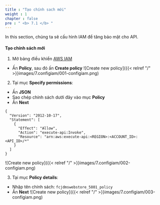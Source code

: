 ```yaml
---
title : "Tạo chính sach mới"
weight : 1
chapter : false
pre : " <b> 7.1 </b> "
---
```


In this section, chúng ta sẽ cấu hình IAM để tăng bảo mật cho API.

#### Tạo chính sách mới
1. Mở bảng điều khiển [AWS IAM](https://console.aws.amazon.com/iam) 
 + Ấn **Policy**, sau đó ấn **Create policy**
![Create new policy]({{< relref "/" >}}images/7.configiam/001-configiam.png)

2. Tại mục **Specify permissions**:
 + Ấn **JSON**
 + Sao chép chính sách dưới đây vào mục **Policy**
 + Ấn **Next**
```
{
  "Version": "2012-10-17",
  "Statement": [
    {
      "Effect": "Allow",
      "Action": "execute-api:Invoke",
      "Resource": "arn:aws:execute-api:<REGION>:<ACCOUNT_ID>:<API_ID>/*"
    }
  ]
}

```
![Create new policy]({{< relref "/" >}}images/7.configiam/002-configiam.png)

3. Tại mục **Policy details**:
 + Nhập tên chính sách: `fcjdmswebstore_5801_policy`
 + Ấn **Next**
![Create new policy]({{< relref "/" >}}images/7.configiam/003-configiam.png)
